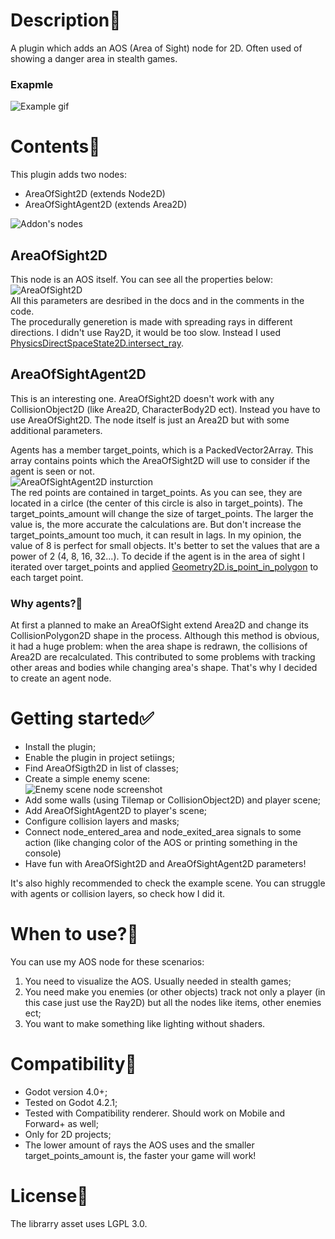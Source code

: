# Description🧾
A plugin which adds an AOS (Area of Sight) node for 2D. Often used of showing a danger area in stealth games.
### Exapmle
![Example gif](https://github.com/Arzzzen105/AreaOfVision/blob/main/images/preview.gif)

# Contents📰
This plugin adds two nodes:
- AreaOfSight2D (extends Node2D)
- AreaOfSightAgent2D (extends Area2D)

![Addon's nodes](https://github.com/Arzzzen105/AreaOfVision/blob/main/images/addon_nodes.png)
  
## AreaOfSight2D
This node is an AOS itself. You can see all the properties below:\
![AreaOfSight2D](https://github.com/Arzzzen105/AreaOfVision/blob/main/images/area_of_sight_props.png)\
All this parameters are desribed in the docs and in the comments in the code.\
The procedurally generetion is made with spreading rays in different directions. I didn't use Ray2D, it would be too slow. Instead I used [PhysicsDirectSpaceState2D.intersect_ray](https://docs.godotengine.org/en/stable/classes/class_physicsdirectspacestate2d.html#class-physicsdirectspacestate2d-method-intersect-ray). 
## AreaOfSightAgent2D
This is an interesting one. AreaOfSight2D doesn't work with any CollisionObject2D (like Area2D, CharacterBody2D ect). Instead you have to use AreaOfSight2D. The node itself is just an Area2D but with some additional parameters.

Agents has a member target_points, which is a PackedVector2Array. This array contains points which the AreaOfSight2D will use to consider if the agent is seen or not.\
![AreaOfSightAgent2D insturction](https://github.com/Arzzzen105/AreaOfVision/blob/main/images/agent%20target_points.png)\
The red points are contained in target_points. As you can see, they are located in a cirlce (the center of this circle is also in target_points). The target_points_amount will change the size of target_points. The larger the value is, the more accurate the calculations are. But don't increase the target_points_amount too much, it can result in lags. In my opinion, the value of 8 is perfect for small objects. It's better to set the values that are a power of 2 (4, 8, 16, 32...). To decide if the agent is in the area of sight I iterated over target_points and applied [Geometry2D.is_point_in_polygon](https://docs.godotengine.org/en/stable/classes/class_geometry2d.html#class-geometry2d-method-is-point-in-polygon) to each target point.

### Why agents?🤔
At first a planned to make an AreaOfSight extend Area2D and change its CollisionPolygon2D shape in the process. Although this method is obvious, it had a huge problem: when the area shape is redrawn, the collisions of Area2D are recalculated. This contributed to some problems with tracking other areas and bodies while changing area's shape. That's why I decided to create an agent node.

# Getting started✅
- Install the plugin;
- Enable the plugin in project setiings;
- Find AreaOfSigth2D in list of classes;
- Create a simple enemy scene:\
  ![Enemy scene node screenshot](https://github.com/Arzzzen105/AreaOfVision/blob/main/images/scene%20inspector.png)
- Add some walls (using Tilemap or CollisionObject2D) and player scene;
- Add AreaOfSightAgent2D to player's scene;
- Configure collision layers and masks;
- Connect node_entered_area and node_exited_area signals to some action (like changing color of the AOS or printing something in the console)
- Have fun with AreaOfSight2D and AreaOfSightAgent2D parameters!

It's also highly recommended to check the example scene. You can struggle with agents or collision layers, so check how I did it.

# When to use?🧐
You can use my AOS node for these scenarios:
1. You need to visualize the AOS. Usually needed in stealth games;
2. You need make you enemies (or other objects) track not only a player (in this case just use the Ray2D) but all the nodes like items, other enemies ect;
3. You want to make something like lighting without shaders.

# Compatibility🎯
- Godot version 4.0+;
- Tested on Godot 4.2.1;
- Tested with Compatibility renderer. Should work on Mobile and Forward+ as well;
- Only for 2D projects;
- The lower amount of rays the AOS uses and the smaller target_points_amount is, the faster your game will work!

# License🪪
The librarry asset uses LGPL 3.0.

